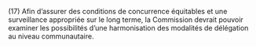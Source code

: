 (17) Afin d’assurer des conditions de concurrence équitables et une surveillance appropriée sur le long terme, la Commission devrait pouvoir examiner les possibilités d’une harmonisation des modalités de délégation au niveau communautaire.